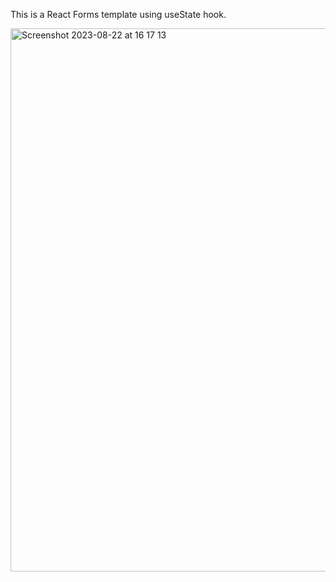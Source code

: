 This is a React Forms template using useState hook.

<img width="869" alt="Screenshot 2023-08-22 at 16 17 13" src="https://github.com/Thaleia/React-Forms-/assets/42918656/936c0999-6cfa-4d6e-94d1-c8d2be517b3c">


